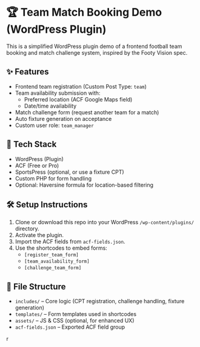 # 🏆 Team Match Booking Demo (WordPress Plugin)

This is a simplified WordPress plugin demo of a frontend football team booking and match challenge system, inspired by the Footy Vision spec.

## ✨ Features

- Frontend team registration (Custom Post Type: `team`)
- Team availability submission with:
  - Preferred location (ACF Google Maps field)
  - Date/time availability
- Match challenge form (request another team for a match)
- Auto fixture generation on acceptance
- Custom user role: `team_manager`

## 🔧 Tech Stack

- WordPress (Plugin)
- ACF (Free or Pro)
- SportsPress (optional, or use a fixture CPT)
- Custom PHP for form handling
- Optional: Haversine formula for location-based filtering

## 🛠 Setup Instructions

1. Clone or download this repo into your WordPress `/wp-content/plugins/` directory.
2. Activate the plugin.
3. Import the ACF fields from `acf-fields.json`.
4. Use the shortcodes to embed forms:
   - `[register_team_form]`
   - `[team_availability_form]`
   - `[challenge_team_form]`

## 📁 File Structure

- `includes/` – Core logic (CPT registration, challenge handling, fixture generation)
- `templates/` – Form templates used in shortcodes
- `assets/` – JS & CSS (optional, for enhanced UX)
- `acf-fields.json` – Exported ACF field group



r

